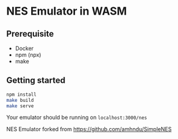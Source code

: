 # NES Emulator in WASM
## Prerequisite
* Docker
* npm (npx)
* make
  
## Getting started
```sh
npm install
make build
make serve
```
Your emulator should be running on `localhost:3000/nes`

NES Emulator forked from https://github.com/amhndu/SimpleNES

